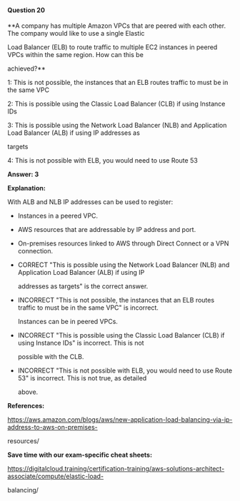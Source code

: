 #### Question  20


**A company has multiple Amazon VPCs that are peered with each other. The company would like to use a single Elastic

Load Balancer (ELB) to route traffic to multiple EC2 instances in peered VPCs within the same region. How can this be

achieved?**


1: This is not possible, the instances that an ELB routes traffic to must be in the same VPC


2: This is possible using the Classic Load Balancer (CLB) if using Instance IDs


3: This is possible using the Network Load Balancer (NLB) and Application Load Balancer (ALB) if using IP addresses as

targets


4: This is not possible with ELB, you would need to use Route 53


**Answer: 3**


**Explanation:**


With ALB and NLB IP addresses can be used to register:


- Instances in a peered VPC.

- AWS resources that are addressable by IP address and port.

- On-premises resources linked to AWS through Direct Connect or a VPN connection.


- CORRECT "This is possible using the Network Load Balancer (NLB) and Application Load Balancer (ALB) if using IP

  addresses as targets" is the correct answer.


- INCORRECT "This is not possible, the instances that an ELB routes traffic to must be in the same VPC" is incorrect.

  Instances can be in peered VPCs.


- INCORRECT "This is possible using the Classic Load Balancer (CLB) if using Instance IDs" is incorrect. This is not

  possible with the CLB.


- INCORRECT "This is not possible with ELB, you would need to use Route 53" is incorrect. This is not true, as detailed

  above.


**References:**


https://aws.amazon.com/blogs/aws/new-application-load-balancing-via-ip-address-to-aws-on-premises-

resources/


**Save time with our exam-specific cheat sheets:**


https://digitalcloud.training/certification-training/aws-solutions-architect-associate/compute/elastic-load-

balancing/

